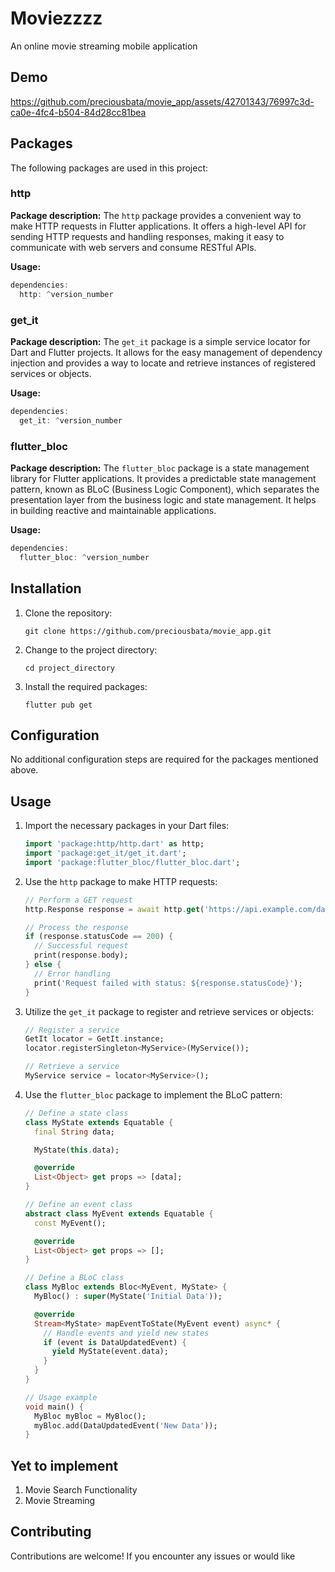 # Moviezzzz

An online movie streaming mobile application

## Demo
https://github.com/preciousbata/movie_app/assets/42701343/76997c3d-ca0e-4fc4-b504-84d28cc81bea

## Packages

The following packages are used in this project:

### http

**Package description:** The `http` package provides a convenient way to make HTTP requests in Flutter applications. It offers a high-level API for sending HTTP requests and handling responses, making it easy to communicate with web servers and consume RESTful APIs.

**Usage:**

```dart
dependencies:
  http: ^version_number
```

### get_it

**Package description:** The `get_it` package is a simple service locator for Dart and Flutter projects. It allows for the easy management of dependency injection and provides a way to locate and retrieve instances of registered services or objects.

**Usage:**

```dart
dependencies:
  get_it: ^version_number
```

### flutter_bloc

**Package description:** The `flutter_bloc` package is a state management library for Flutter applications. It provides a predictable state management pattern, known as BLoC (Business Logic Component), which separates the presentation layer from the business logic and state management. It helps in building reactive and maintainable applications.

**Usage:**

```dart
dependencies:
  flutter_bloc: ^version_number
```

## Installation

1. Clone the repository:

   ```shell
   git clone https://github.com/preciousbata/movie_app.git
   
   ```

2. Change to the project directory:

   ```shell
   cd project_directory
   ```

3. Install the required packages:

   ```shell
   flutter pub get
   ```

## Configuration

No additional configuration steps are required for the packages mentioned above.

## Usage

1. Import the necessary packages in your Dart files:

   ```dart
   import 'package:http/http.dart' as http;
   import 'package:get_it/get_it.dart';
   import 'package:flutter_bloc/flutter_bloc.dart';
   ```

2. Use the `http` package to make HTTP requests:

   ```dart
   // Perform a GET request
   http.Response response = await http.get('https://api.example.com/data');

   // Process the response
   if (response.statusCode == 200) {
     // Successful request
     print(response.body);
   } else {
     // Error handling
     print('Request failed with status: ${response.statusCode}');
   }
   ```

3. Utilize the `get_it` package to register and retrieve services or objects:

   ```dart
   // Register a service
   GetIt locator = GetIt.instance;
   locator.registerSingleton<MyService>(MyService());

   // Retrieve a service
   MyService service = locator<MyService>();
   ```

4. Use the `flutter_bloc` package to implement the BLoC pattern:

   ```dart
   // Define a state class
   class MyState extends Equatable {
     final String data;

     MyState(this.data);

     @override
     List<Object> get props => [data];
   }

   // Define an event class
   abstract class MyEvent extends Equatable {
     const MyEvent();

     @override
     List<Object> get props => [];
   }

   // Define a BLoC class
   class MyBloc extends Bloc<MyEvent, MyState> {
     MyBloc() : super(MyState('Initial Data'));

     @override
     Stream<MyState> mapEventToState(MyEvent event) async* {
       // Handle events and yield new states
       if (event is DataUpdatedEvent) {
         yield MyState(event.data);
       }
     }
   }

   // Usage example
   void main() {
     MyBloc myBloc = MyBloc();
     myBloc.add(DataUpdatedEvent('New Data'));
   }
   ```

## Yet to implement

1. Movie Search Functionality
2. Movie Streaming

## Contributing

Contributions are welcome! If you encounter any issues or would like
